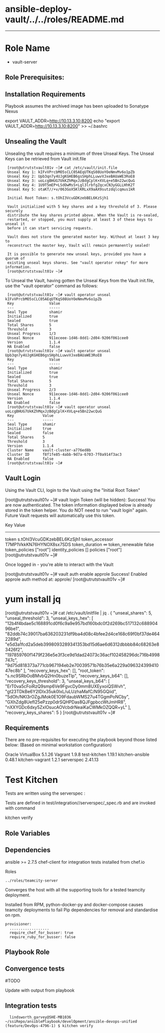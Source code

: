 # ansible-deploy-vault/../../roles/README.md

---
Role Name
=========
  - vault-server

Role Prerequisites:
---------------------


Installation Requirements
----------------------------
Playbook assumes the archived image has been uploaded to Sonatype Nexus

export VAULT_ADDR=http://10.13.3.10:8200
echo "export VAULT_ADDR=http://10.13.3.10:8200" >> ~/.bashrc

Unsealing the Vault
----------------------

Unsealing the vault requires a minimum of three Unseal Keys. The Unseal Keys can be retrieved from Vault init.file

     [root@utrutstvault01v ~]# cat /etc/vault/init.file
     Unseal Key 1: kIFvVPrcbMO5sCLC05AEqUTKqS08UoYOeNmvMv6o1pZb
     Unseal Key 2: Upb3qn7y4UJgKGHEB6gsSHphLLuwvVJxeBAUaWE3RoE8
     Unseal Key 3: uoLcgBHUG7UkKZhMqxJzBdgCplK+XVLq+e5Bn22wcQuG
     Unseal Key 4: 1U9T5mEP+LSdOwMsS+Lgl3lrbfgZqcxCN3yGGLLHhK2T
     Unseal Key 5: otaKT//+v/063GoX5KlKRLxX9aAX9sutzdqlcqmus1kR

     Initial Root Token: s.tOhI3VcuGDKzebBEL6KzSjh1

     Vault initialized with 5 key shares and a key threshold of 3. Please securely
     distribute the key shares printed above. When the Vault is re-sealed,
     restarted, or stopped, you must supply at least 3 of these keys to unseal it
     before it can start servicing requests.

     Vault does not store the generated master key. Without at least 3 key to
     reconstruct the master key, Vault will remain permanently sealed!

     It is possible to generate new unseal keys, provided you have a quorum of
     existing unseal keys shares. See "vault operator rekey" for more information.
     [root@utrutstvault01v ~]#


To Unseal the Vault, having gotten the Unseal Keys from the Vault init.file, use the "vault operator" command as follows:

     [root@utrutstvault01v ~]# vault operator unseal kIFvVPrcbMO5sCLC05AEqUTKqS08UoYOeNmvMv6o1pZb
     Key                Value
     ---                -----
     Seal Type          shamir
     Initialized        true
     Sealed             true
     Total Shares       5
     Threshold          3
     Unseal Progress    1/3
     Unseal Nonce       911eceee-1d46-8dd1-2d04-9206f061cee0
     Version            1.1.4
     HA Enabled         false
     [root@utrutstvault01v ~]# vault operator unseal Upb3qn7y4UJgKGHEB6gsSHphLLuwvVJxeBAUaWE3RoE8
     Key                Value
     ---                -----
     Seal Type          shamir
     Initialized        true
     Sealed             true
     Total Shares       5
     Threshold          3
     Unseal Progress    2/3
     Unseal Nonce       911eceee-1d46-8dd1-2d04-9206f061cee0
     Version            1.1.4
     HA Enabled         false
     [root@utrutstvault01v ~]# vault operator unseal uoLcgBHUG7UkKZhMqxJzBdgCplK+XVLq+e5Bn22wcQuG
     Key             Value
     ---             -----
     Seal Type       shamir
     Initialized     true
     Sealed          false
     Total Shares    5
     Threshold       3
     Version         1.1.4
     Cluster Name    vault-cluster-a776ed8b
     Cluster ID      f8f1fe85-4abb-9d7a-6703-7f0a914f3ac3
     HA Enabled      false
     [root@utrutstvault01v ~]#



Vault Login
----------------------

Using the Vault CLI, login to the Vault using the "Initial Root Token"

  [root@utrutstvault01v ~]# vault login
  Token (will be hidden):
  Success! You are now authenticated. The token information displayed below
  is already stored in the token helper. You do NOT need to run "vault login"
  again. Future Vault requests will automatically use this token.

  Key                  Value
  ---                  -----
  token                s.tOhI3VcuGDKzebBEL6KzSjh1
  token_accessor       T7MP1VkkKN76HYNOX8sx7SDS
  token_duration       ∞
  token_renewable      false
  token_policies       ["root"]
  identity_policies    []
  policies             ["root"]
  [root@utrutstvault01v ~]#

Once logged in - you're able to interact with the Vault

  [root@utrutstvault01v ~]# vault auth enable approle
  Success! Enabled approle auth method at: approle/
  [root@utrutstvault01v ~]#

# yum install jq

  [root@utrutstvault01v ~]# cat /etc/vault/initfile | jq .
  {
    "unseal_shares": 5,
    "unseal_threshold": 3,
    "unseal_keys_hex": [
      "12b4f4bdae5c168891cd0f6c9a9e957bd160bdc0f2d269bc517132c68890496be1",
      "82ddb74c39017ba636203231df9ba4d08c4bfee2d4ce168c69f0bf37de4642289d",
      "e5d3a1fcd2a5deb3998093289341353bd15d6ae6d6312dbbbb84c68263e83426f2",
      "197859760f1479f236e5e3f3ce9d1dad24073c36acf102458296dc716b4998747c",
      "9d75d818373a771cb967194eb2e70039571b76b35e6a229a09632439941047ec8b"
    ],
    "recovery_keys_hex": [],
    "root_token": "s.nc9SRbOoBMvbQ2Hn0buzeTlp",
    "recovery_keys_b64": [],
    "recovery_keys_threshold": 3,
    "unseal_keys_b64": [
      "ErT0va5cFoiRzQ9smp6Ve9FgvcDy0mm8UXEyxoiQSWvh",
      "gt23TDkBe6Y2IDIx35uk0IxL/uLUzhaMafC/N95GQiid",
      "5dOh/NKl3rOZgJMok0E1O9FdaubWMS27u4TGgmPoNCby",
      "GXhZdg8UefI25ePzzp0drSQHPDas8QJFgpbccWtJmHR8",
      "nXXYGDc6dxy5ZxlOsucAOVcbdrNeaiKaCWMkOZQQR+yL"
    ],
    "recovery_keys_shares": 5
  }
  [root@utrutstvault01v ~]#


Requirements
------------
There are no pre-requisites for executing the playbook beyond those listed below: (Based on minimal workstation configuration)

   Oracle VirtualBox 5.1.26
   Vagrant 1.9.8
   test-kitchen 1.19.1
   kitchen-ansible 0.48.1
   kitchen-vagrant 1.2.1
   serverspec 2.41.13

Test Kitchen
============
Tests are written using the serverspec :

Tests are defined in test/integration/<role>/serverspec/<role>_spec.rb and
are invoked with command

   kitchen verify

Role Variables
--------------



Dependencies
------------
ansible >= 2.7.5
chef-client for integration tests
    installed from chef.io

Roles

    ../roles/teamcity-server

Converges the host with all the supporting tools for a tested teamcity deployment.

Installed from RPM, python-docker-py and docker-compose causes teamcity deployments to fail
Pip dependencies for removal and standardise on rpm.

    provisioner:
      ..................
      require_chef_for_busser: true
      require_ruby_for_busser: false

Playbook Role
----------------

Convergence tests
--------------------

#TODO

Update with output from playbook

  Integration tests
  --------------------
      lindsworth_garvey@SHE-MB1036 ~/ssiRepo/ansiblePlaybook/develOpment/ansible-devops-unified (feature/DevOps-4796-1) $ kitchen verify
